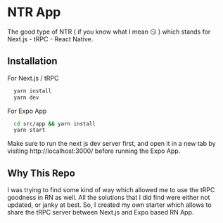 # NTR App

The good type of NTR ( if you know what I mean 😏 ) which stands for Next.js - tRPC - React Native.

## Installation

For Next.js / tRPC

```bash
  yarn install
  yarn dev
```

For Expo App

```bash
  cd src/app && yarn install
  yarn start
```

Make sure to run the next js dev server first, and open it in a new tab by visiting http://localhost:3000/ before running the Expo App.

## Why This Repo

I was trying to find some kind of way which allowed me to use the tRPC goodness in RN as well.
All the solutions that I did find were either not updated, or janky at best.
So, I created my own starter which allows to share the tRPC server between Next.js and Expo based RN App.
